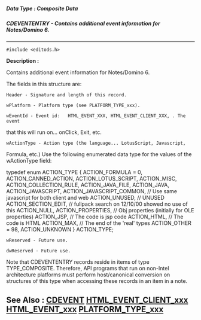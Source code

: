 ##### Data Type : Composite Data
##### CDEVENTENTRY - Contains additional event information for Notes/Domino 6.
---
```
#include <editods.h>
```
**Description :**

Contains additional event information for Notes/Domino 6.

The fields in this structure are:

    Header - Signature and length of this record.
    
    wPlatform - Platform type (see PLATFORM_TYPE_xxx).

    wEventId - Event id:   HTML_EVENT_XXX, HTML_EVENT_CLIENT_XXX, . The event 
that this will run on... onClick, Exit, etc. 

    wActionType - Action type (the language... LotusScript, Javascript, 
Formula, etc.)
	Use the following enumerated data type for the values of the 
wActionType field:
	
typedef enum ACTION_TYPE
	{
	ACTION_FORMULA = 0,
	ACTION_CANNED_ACTION,
	ACTION_LOTUS_SCRIPT,
	ACTION_MISC,
	ACTION_COLLECTION_RULE,
	ACTION_JAVA_FILE,
	ACTION_JAVA,
	ACTION_JAVASCRIPT,
	ACTION_JAVASCRIPT_COMMON, // Use same javascript for both client and web
	ACTION_UNUSED,            // UNUSED
	ACTION_SECTION_EDIT,      // fullpack search on 12/10/00 showed no use 
of this
	ACTION_NULL, 
	ACTION_PROPERTIES,        // Obj properties (initially for OLE 
properties)
	ACTION_JSP,               // The code is jsp code
	ACTION_HTML,     // The code is HTML
	ACTION_MAX,               // The end of the 'real' types
	ACTION_OTHER = 98,
	ACTION_UNKNOWN
	} ACTION_TYPE;

    wReserved - Future use.

    dwReserved - Future use.

Note that CDEVENTENTRY records reside in items of type TYPE_COMPOSITE. 
Therefore, API programs that run on non-Intel architecture platforms must 
perform host/canonical conversion on structures of this type when accessing 
these records in an item in a note.

**See Also :**
[CDEVENT](/reference/Data/CDEVENT)
[HTML_EVENT_CLIENT_xxx](/reference/Symb/HTML_EVENT_CLIENT_xxx)
[HTML_EVENT_xxx](/reference/Symb/HTML_EVENT_xxx)
[PLATFORM_TYPE_xxx](/reference/Symb/PLATFORM_TYPE_xxx)
---
